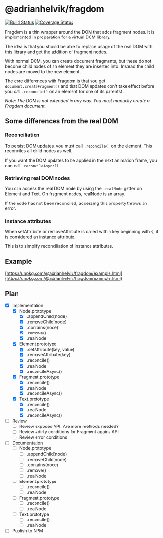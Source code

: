 # @adrianhelvik/fragdom

[![Build Status](https://travis-ci.org/adrianhelvik/fragdom.svg?branch=master)](https://travis-ci.org/adrianhelvik/fragdom)
[![Coverage Status](https://coveralls.io/repos/github/adrianhelvik/fragdom/badge.svg)](https://coveralls.io/github/adrianhelvik/fragdom)

Fragdom is a thin wrapper around the DOM that adds fragment nodes.
It is implemented in preparation for a virtual DOM library.

The idea is that you should be able to replace usage of the real DOM
with this library and get the addition of fragment nodes.

With normal DOM, you can create document fragments, but these do not
become child nodes of an element they are inserted into. Instead
the child nodes are moved to the new element.

The core differences with Fragdom is that you get
`document.createFragment()` and that DOM updates don't take effect
before you call `.reconcile()` on an element (or one of its parents).

*Note: The DOM is not extended in any way. You must manually
create a Fragdom document.*

## Some differences from the real DOM

### Reconciliation
To persist DOM updates, you must call `.reconcile()` on the element.
This reconciles all child nodes as well.

If you want the DOM updates to be applied in the next animation frame,
you can call `.reconcileAsync()`.

### Retrieving real DOM nodes
You can access the real DOM node by using the `.realNode` getter on
Element and Text. On fragment nodes, realNode is an array.

If the node has not been reconciled, accessing this property throws
an error.

### Instance attributes
When setAttribute or removeAttribute is called with a key
beginning with `$`, it is considered an instance attribute.

This is to simplify reconciliation of instance attributes.

## Example

[https://unpkg.com/@adrianhelvik/fragdom/example.html](https://unpkg.com/@adrianhelvik/fragdom/example.html)

## Plan
- [x] Implementation
  - [x] Node.prototype
    - [x] .appendChild(node)
    - [x] .removeChild(node)
    - [x] .contains(node)
    - [x] .remove()
    - [x] .realNode
  - [x] Element.prototype
    - [x] .setAttribute(key, value)
    - [x] .removeAttribute(key)
    - [x] .reconcile()
    - [x] .realNode
    - [x] .reconcileAsync()
  - [x] Fragment.prototype
    - [x] .reconcile()
    - [x] .realNode
    - [x] .reconcileAsync()
  - [x] Text.prototype
    - [x] .reconcile()
    - [x] .realNode
    - [x] .reconcileAsync()
- [ ] Review
  - [ ] Review exposed API. Are more methods needed?
  - [ ] Review #dirty conditions for Fragment agains API
  - [ ] Review error conditions
- [ ] Documentation
  - [ ] Node.prototype
    - [ ] .appendChild(node)
    - [ ] .removeChild(node)
    - [ ] .contains(node)
    - [ ] .remove()
    - [ ] .realNode
  - [ ] Element.prototype
    - [ ] .reconcile()
    - [ ] .realNode
  - [ ] Fragment.prototype
    - [ ] .reconcile()
    - [ ] .realNode
  - [ ] Text.prototype
    - [ ] .reconcile()
    - [ ] .realNode
- [ ] Publish to NPM
